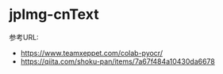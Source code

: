 # jpImg-cnText

参考URL:
- https://www.teamxeppet.com/colab-pyocr/
- https://qiita.com/shoku-pan/items/7a67f484a10430da6678
